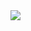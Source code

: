 <img src="https://capsule-render.vercel.app/api?type=waving&color=auto&height=200&section=header&text=HVACEMS&fontSize=90" />
